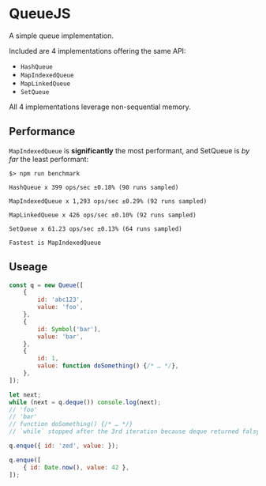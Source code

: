 # QueueJS

A simple queue implementation.

Included are 4 implementations offering the same API:

* `HashQueue`
* `MapIndexedQueue`
* `MapLinkedQueue`
* `SetQueue`

All 4 implementations leverage non-sequential memory.

## Performance

`MapIndexedQueue` is **significantly** the most performant, and SetQueue is _by far_ the least performant:

```console
$> npm run benchmark

HashQueue x 399 ops/sec ±0.18% (90 runs sampled)

MapIndexedQueue x 1,293 ops/sec ±0.29% (92 runs sampled)

MapLinkedQueue x 426 ops/sec ±0.10% (92 runs sampled)

SetQueue x 61.23 ops/sec ±0.13% (64 runs sampled)

Fastest is MapIndexedQueue
```

## Useage

```js
const q = new Queue([
	{
		id: 'abc123',
		value: 'foo',
	},
	{
		id: Symbol('bar'),
		value: 'bar',
	},
	{
		id: 1,
		value: function doSomething() {/* … */},
	},
]);

let next;
while (next = q.deque()) console.log(next);
// 'foo'
// 'bar'
// function doSomething() {/* … */}
// `while` stopped after the 3rd iteration because deque returned falsy

q.enque({ id: 'zed', value: });

q.enque([
	{ id: Date.now(), value: 42 },
]);
```
